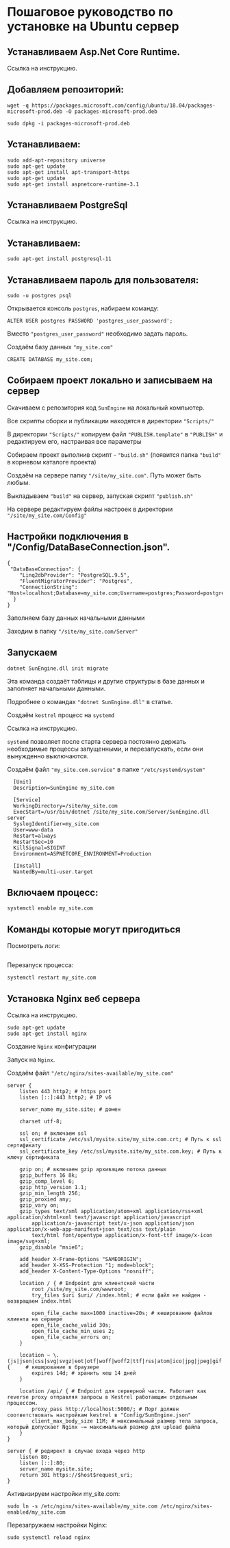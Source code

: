 # Пошаговое руководство по установке на Ubuntu сервер

## Устанавливаем Asp.Net Core Runtime. 

Ссылка на инструкцию.

## Добавляем репозиторий:

```
wget -q https://packages.microsoft.com/config/ubuntu/18.04/packages-microsoft-prod.deb -O packages-microsoft-prod.deb

sudo dpkg -i packages-microsoft-prod.deb
```


## Устанавливаем:

```
sudo add-apt-repository universe
sudo apt-get update
sudo apt-get install apt-transport-https
sudo apt-get update
sudo apt-get install aspnetcore-runtime-3.1
```


## Устанавливаем PostgreSql

Ссылка на инструкцию.


## Устанавливаем:

```
sudo apt-get install postgresql-11
```


## Устанавливаем пароль для пользователя:

```
sudo -u postgres psql
```


Открывается консоль `postgres`, набираем команду:

```
ALTER USER postgres PASSWORD 'postgres_user_password';
```


Вместо `"postgres_user_password"` необходимо задать пароль.


Cоздаём базу данных `"my_site.com"`

```
CREATE DATABASE my_site.com;
```


## Собираем проект локально и записываем на сервер

Скачиваем с репозитория код `SunEngine` на локальный компьютер.

Все скрипты сборки и публикации находятся в директории `"Scripts/"`

В директории `"Scripts/"` копируем файл `"PUBLISH.template"` в `"PUBLISH"` и редактируем его, настраивая все параметры

Собираем проект выполнив скрипт - `"build.sh"` (появится папка `"build"` в корневом каталоге проекта)

Создаём на сервере папку `"/site/my_site.com"`. Путь может быть любым.

Выкладываем `"build"` на сервер, запуская скрипт `"publish.sh"`

На сервере редактируем файлы настроек в директории  `"/site/my_site.com/Config"`



## Настройки подключения в "/Config/DataBaseConnection.json".

```
{
 "DataBaseConnection": {   
    "Linq2dbProvider": "PostgreSQL.9.5",
    "FluentMigratorProvider": "Postgres",
    "ConnectionString": "Host=localhost;Database=my_site.com;Username=postgres;Password=postgres_user_password"
  }
}
```


Заполняем базу данных начальными данными

Заходим в папку `"/site/my_site.com/Server"`


## Запускаем

```
dotnet SunEngine.dll init migrate
```


Эта команда создаёт таблицы и другие структуры в базе данных и заполняет начальными данными.

Подробнее о командах `"dotnet SunEngine.dll"` в статье.

Создаём `kestrel` процесс на `systemd`

Ссылка на инструкцию.


`systemd` позволяет после старта сервера постоянно держать необходимые процессы запущенными, и перезапускать, если они вынужденно выключаются.


Создаём файл `"my_site.com.service"` в папке `"/etc/systemd/system"`

```
  [Unit]
  Description=SunEngine my_site.com

  [Service]
  WorkingDirectory=/site/my_site.com
  ExecStart=/usr/bin/dotnet /site/my_site.com/Server/SunEngine.dll server
  SyslogIdentifier=my_site.com
  User=www-data
  Restart=always
  RestartSec=10
  KillSignal=SIGINT
  Environment=ASPNETCORE_ENVIRONMENT=Production

  [Install]
  WantedBy=multi-user.target
```


## Включаем процесс:

```
systemctl enable my_site.com
```


## Команды которые могут пригодиться

Посмотреть логи:

```  journalctl -fxeu my_site.com
```


Перезапуск процесса:

```
systemctl restart my_site.com
```


## Установка Nginx веб сервера

Ссылка на инструкцию.

```
sudo apt-get update
sudo apt-get install nginx
```


Создание `Nginx` конфигурации

Запуск на `Nginx`.

Создаём файл `"/etc/nginx/sites-available/my_site.com"`

```
server {
    listen 443 http2; # https port
    listen [::]:443 http2; # IP v6

    server_name my_site.site; # домен

    charset utf-8;

    ssl on; # включаем ssl
    ssl_certificate /etc/ssl/mysite.site/my_site.com.crt; # Путь к ssl сертификату
    ssl_certificate_key /etc/ssl/mysite.site/my_site.com.key; # Путь к ключу сертификата

    gzip on; # включаем gzip архивацию потока данных
    gzip_buffers 16 8k;
    gzip_comp_level 6;
    gzip_http_version 1.1;
    gzip_min_length 256;
    gzip_proxied any;
    gzip_vary on;
    gzip_types text/xml application/atom+xml application/rss+xml application/xhtml+xml text/javascript application/javascript
        application/x-javascript text/x-json application/json application/x-web-app-manifest+json text/css text/plain
        text/html font/opentype application/x-font-ttf image/x-icon image/svg+xml;
    gzip_disable "msie6";

    add_header X-Frame-Options "SAMEORIGIN";
    add_header X-XSS-Protection "1; mode=block";
    add_header X-Content-Type-Options "nosniff";

    location / { # Endpoint для клиентской части
        root /site/my_site.com/wwwroot;
        try_files $uri $uri/ /index.html; # если файл не найден - возвращаем index.html

        open_file_cache max=1000 inactive=20s; # кеширование файлов клиента на сервере
        open_file_cache_valid 30s;
        open_file_cache_min_uses 2;
        open_file_cache_errors on;
    }

    location ~ \.(js|json|css|svg|svgz|eot|otf|woff|woff2|ttf|rss|atom|ico|jpg|jpeg|gif|png)$ {     # кеширование в браузере
        expires 14d; # хранить кеш 14 дней
    }

    location /api/ { # Endpoint для серверной части. Работает как reverse proxy отправляя запросы в Kestrel работающим отдельным процессом.
        proxy_pass http://localhost:5000/; # Порт должен соответствовать настройкам kestrel в "Config/SunEngine.json"
        client_max_body_size 11M; # максимальный размер тела запроса, который допускает Nginx ~= максимальный размер для upload файла
    }
}

server { # редирект в случае входа через http
    listen 80;
    listen [::]:80;
    server_name mysite.site;
    return 301 https://$host$request_uri;
}
```


Активизируем настройки my_site.com:

```
sudo ln -s /etc/nginx/sites-available/my_site.com /etc/nginx/sites-enabled/my_site.com
```


Перезагружаем настройки Nginx:

```
sudo systemctl reload nginx
```

